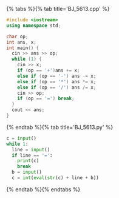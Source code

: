 {% tabs %}{% tab title='BJ_5613.cpp' %}

```cpp
#include <iostream>
using namespace std;

char op;
int ans, x;
int main() {
  cin >> ans >> op;
  while (1) {
    cin >> x;
    if (op == '+')ans += x;
    else if (op == '-') ans -= x;
    else if (op == '*') ans *= x;
    else if (op == '/') ans /= x;
    cin >> op;
    if (op == '=') break;
  }
  cout << ans;
}
```

{% endtab %}{% tab title='BJ_5613.py' %}

```py
c = input()
while 1:
  line = input()
  if line == '=':
    print(c)
    break
  b = input()
  c = int(eval(str(c) + line + b))
```

{% endtab %}{% endtabs %}
